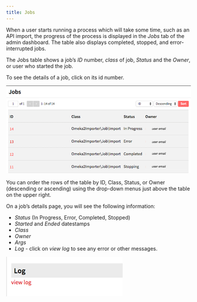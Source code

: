 ```yaml
---
title: Jobs
---
```


When a user starts running a process which will take some time, such as an API import, the progress of the process is displayed in the *Jobs* tab of the admin dashboard.  The table also displays completed, stopped, and error-interrupted jobs.

The Jobs table shows a job’s *ID* number, *class* of job, *Status* and the *Owner*, or user who started the job.

To see the details of a job, click on its id number. 

![Table of jobs including all status messages](/files/jobs_table.png)

You can order the rows of the table by ID, Class, Status, or Owner (descending or ascending) using the drop-down menus just above the table on the upper right.

On a job’s details page, you will see the following information: 
- *Status* (In Progress, Error, Completed, Stopped)
- *Started* and *Ended* datestamps
- *Class* 
- *Owner*
- *Args*
- *Log* - click on *view log* to see any error or other messages. 

![The Logs heading with “view logs” below in orange, indicating it is a link](/files/jobs_viewlog.png)
